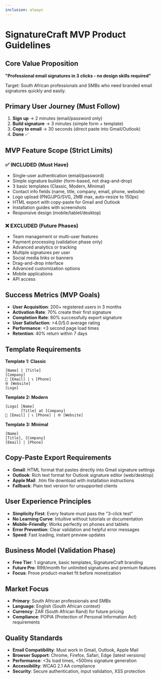 ```yaml
---
inclusion: always
---
```


# SignatureCraft MVP Product Guidelines

## Core Value Proposition
**"Professional email signatures in 3 clicks - no design skills required"**

Target: South African professionals and SMBs who need branded email signatures quickly and easily.

## Primary User Journey (Must Follow)
1. **Sign up** → 2 minutes (email/password only)
2. **Build signature** → 3 minutes (simple form + template)
3. **Copy to email** → 30 seconds (direct paste into Gmail/Outlook)
4. **Done** ✅

## MVP Feature Scope (Strict Limits)

### ✅ INCLUDED (Must Have)
- Single-user authentication (email/password)
- Simple signature builder (form-based, not drag-and-drop)
- 3 basic templates (Classic, Modern, Minimal)
- Contact info fields (name, title, company, email, phone, website)
- Logo upload (PNG/JPG/SVG, 2MB max, auto-resize to 150px)
- HTML export with copy-paste for Gmail and Outlook
- Installation guides with screenshots
- Responsive design (mobile/tablet/desktop)

### ❌ EXCLUDED (Future Phases)
- Team management or multi-user features
- Payment processing (validation phase only)
- Advanced analytics or tracking
- Multiple signatures per user
- Social media links or banners
- Drag-and-drop interface
- Advanced customization options
- Mobile applications
- API access

## Success Metrics (MVP Goals)
- **User Acquisition**: 200+ registered users in 3 months
- **Activation Rate**: 70% create their first signature
- **Completion Rate**: 80% successfully export signature
- **User Satisfaction**: >4.0/5.0 average rating
- **Performance**: <3 second page load times
- **Retention**: 40% return within 7 days

## Template Requirements
**Template 1: Classic**
```
[Name] | [Title]
[Company]
📧 [Email] | 📞 [Phone]
🌐 [Website]
[Logo]
```

**Template 2: Modern**
```
[Logo] [Name]
       [Title] at [Company]
📧 [Email] | 📞 [Phone] | 🌐 [Website]
```

**Template 3: Minimal**
```
[Name]
[Title], [Company]
[Email] | [Phone]
```

## Copy-Paste Export Requirements
- **Gmail**: HTML format that pastes directly into Gmail signature settings
- **Outlook**: Rich text format for Outlook signature editor (web/desktop)
- **Apple Mail**: .htm file download with installation instructions
- **Fallback**: Plain text version for unsupported clients

## User Experience Principles
- **Simplicity First**: Every feature must pass the "3-click test"
- **No Learning Curve**: Intuitive without tutorials or documentation
- **Mobile-Friendly**: Works perfectly on phones and tablets
- **Error Prevention**: Clear validation and helpful error messages
- **Speed**: Fast loading, instant preview updates

## Business Model (Validation Phase)
- **Free Tier**: 1 signature, basic templates, SignatureCraft branding
- **Future Pro**: R99/month for unlimited signatures and premium features
- **Focus**: Prove product-market fit before monetization

## Market Focus
- **Primary**: South African professionals and SMBs
- **Language**: English (South African context)
- **Currency**: ZAR (South African Rand) for future pricing
- **Compliance**: POPIA (Protection of Personal Information Act) requirements

## Quality Standards
- **Email Compatibility**: Must work in Gmail, Outlook, Apple Mail
- **Browser Support**: Chrome, Firefox, Safari, Edge (latest versions)
- **Performance**: <3s load times, <500ms signature generation
- **Accessibility**: WCAG 2.1 AA compliance
- **Security**: Secure authentication, input validation, XSS protection